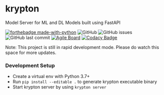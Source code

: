 # krypton

Model Server for ML and DL Models built using FastAPI

[![forthebadge made-with-python](http://ForTheBadge.com/images/badges/made-with-python.svg)](https://www.python.org/)
![GitHub](https://img.shields.io/github/license/saivarunk/krypton?style=flat-square)
![GitHub issues](https://img.shields.io/github/issues/saivarunk/krypton?style=flat-square)
![GitHub last commit](https://img.shields.io/github/last-commit/saivarunk/krypton?style=flat-square)
[![Agile Board](https://img.shields.io/badge/YouTrack-Agile%20Board-brightgreen?style=flat-square)](https://krypton.myjetbrains.com/youtrack/agiles/115-0/116-2)
[![Codacy Badge](https://app.codacy.com/project/badge/Grade/9dedd1c225bb4df7b2fccc91fdccc688)](https://www.codacy.com/manual/saivarunk/krypton?utm_source=github.com&amp;utm_medium=referral&amp;utm_content=saivarunk/krypton&amp;utm_campaign=Badge_Grade)

Note: This project is still in rapid development mode. Please do watch this space for more updates.

### Development Setup

- Create a virtual env with Python 3.7+
- Run ```pip install --editable .``` to generate krypton executable binary
- Start krypton server by using ```krypton server```